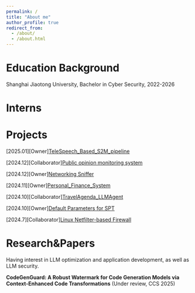 ```yaml
---
permalink: /
title: "About me"
author_profile: true
redirect_from: 
  - /about/
  - /about.html
---
```

Education Background
======
Shanghai Jiaotong University, Bachelor in Cyber Security, 2022-2026
<!-- > Currently pursuing a Bachelor's degree in Cyber Security at Shanghai Jiao Tong University (SJTU), with an expected graduation date in 2026. Throughout my studies, I have been honing my skills in network security, cryptography, and data protection, preparing for a career in securing digital systems and information infrastructures. -->


Interns
======

Projects
======
[2025.01][Owner][TeleSpeech_Based_S2M_pipeline](https://github.com/Arcs-ur/TeleSpeech_Based_S2M_pipeline)

[2024.12][Collaborator][Public opinion monitoring system](https://github.com/ln-y/nis3356)

[2024.12][Owner][Networking Sniffer](https://github.com/Arcs-ur/networking_sniffer)


[2024.11][Owner][Personal_Finance_System](https://github.com/Arcs-ur/PersonalFinanceNIS)

[2024.10][Collaborator][TravelAgenda_LLMAgent](https://github.com/Arcs-ur/TravelAgenda_LLMAgent/tree/master)

[2024.10][Owner][Default Parameters for SPT](https://github.com/Arcs-ur/defaultpara)


[2024.7][Collaborator][Linux Netfilter-based Firewall](https://github.com/Minecrafter-Pythoner/NIS3302)


Research&Papers
======
Having interest in LLM optimization and application development, as well as LLM security.

**CodeGenGuard: A Robust Watermark for Code Generation Models via Context-Enhanced Code Transformations** (Under review, CCS 2025)

<!-- Create content & metadata
------
For site content, there is one markdown file for each type of content, which are stored in directories like _publications, _talks, _posts, _teaching, or _pages. For example, each talk is a markdown file in the [_talks directory](https://github.com/academicpages/academicpages.github.io/tree/master/_talks). At the top of each markdown file is structured data in YAML about the talk, which the theme will parse to do lots of cool stuff. The same structured data about a talk is used to generate the list of talks on the [Talks page](https://academicpages.github.io/talks), each [individual page](https://academicpages.github.io/talks/2012-03-01-talk-1) for specific talks, the talks section for the [CV page](https://academicpages.github.io/cv), and the [map of places you've given a talk](https://academicpages.github.io/talkmap.html) (if you run this [python file](https://github.com/academicpages/academicpages.github.io/blob/master/talkmap.py) or [Jupyter notebook](https://github.com/academicpages/academicpages.github.io/blob/master/talkmap.ipynb), which creates the HTML for the map based on the contents of the _talks directory).

**Markdown generator**

The repository includes [a set of Jupyter notebooks](https://github.com/academicpages/academicpages.github.io/tree/master/markdown_generator
) that converts a CSV containing structured data about talks or presentations into individual markdown files that will be properly formatted for the Academic Pages template. The sample CSVs in that directory are the ones I used to create my own personal website at stuartgeiger.com. My usual workflow is that I keep a spreadsheet of my publications and talks, then run the code in these notebooks to generate the markdown files, then commit and push them to the GitHub repository.

How to edit your site's GitHub repository
------
Many people use a git client to create files on their local computer and then push them to GitHub's servers. If you are not familiar with git, you can directly edit these configuration and markdown files directly in the github.com interface. Navigate to a file (like [this one](https://github.com/academicpages/academicpages.github.io/blob/master/_talks/2012-03-01-talk-1.md) and click the pencil icon in the top right of the content preview (to the right of the "Raw | Blame | History" buttons). You can delete a file by clicking the trashcan icon to the right of the pencil icon. You can also create new files or upload files by navigating to a directory and clicking the "Create new file" or "Upload files" buttons. 

Example: editing a markdown file for a talk
![Editing a markdown file for a talk](/images/editing-talk.png)

For more info
------
More info about configuring Academic Pages can be found in [the guide](https://academicpages.github.io/markdown/), the [growing wiki](https://github.com/academicpages/academicpages.github.io/wiki), and you can always [ask a question on GitHub](https://github.com/academicpages/academicpages.github.io/discussions). The [guides for the Minimal Mistakes theme](https://mmistakes.github.io/minimal-mistakes/docs/configuration/) (which this theme was forked from) might also be helpful. -->
